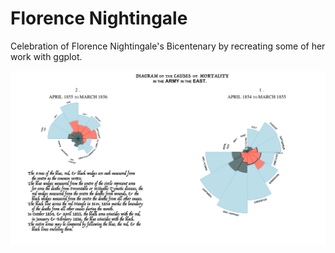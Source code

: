# Florence Nightingale

Celebration of Florence Nightingale's Bicentenary by recreating some of her work with ggplot.

![](causesofmortality.png)

